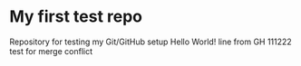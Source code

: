 # My first test repo
Repository for testing my Git/GitHub setup
Hello World!
line from GH
111222
test for merge conflict
